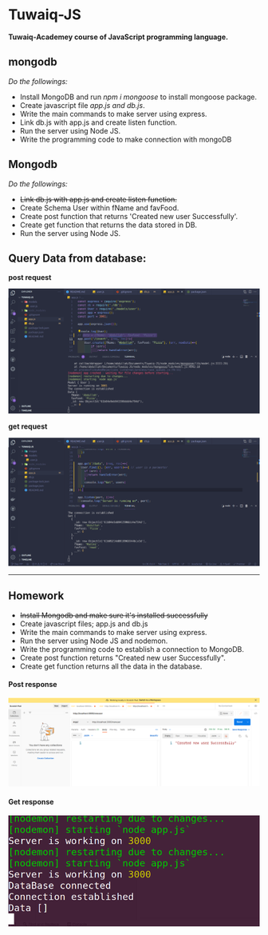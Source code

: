 # Tuwaiq-JS

**Tuwaiq-Academey course of JavaScript programming language.**

## mongodb

_Do the followings:_

- Install MongoDB and run _npm i mongoose_ to install mongoose package.
- Create javascript file _app.js and db.js_.
- Write the main commands to make server using express.
- Link db.js with app.js and create listen function.
- Run the server using Node JS.
- Write the programming code to make connection with mongoDB

## Mongodb

_Do the followings:_

- ~~Link db.js with app.js and create listen function.~~
- Create Schema User within fName and favFood.
- Create post function that returns 'Created new user Successfully'.
- Create get function that returns the data stored in DB.
- Run the server using Node JS.


## Query Data from database:
**post request**

![Database Query](./images/PostData.png)

**get request**


![Database Query](./images/GetData.png)

---

## Homework

- ~~Install Mongodb and make sure it's installed successfully~~
- Create javascript files; app.js and db.js
- Write the main commands to make server using express.
- Run the server using Node JS and nodemon.
- Write the programming code to establish a connection to MongoDB.
- Create post function returns "Created new user Successfully".
- Create get function returns all the data in the database.


#### Post response

![post request](./Homework/images/postResponse.png)


#### Get response

![get request](./Homework/images/getResponse.png)
